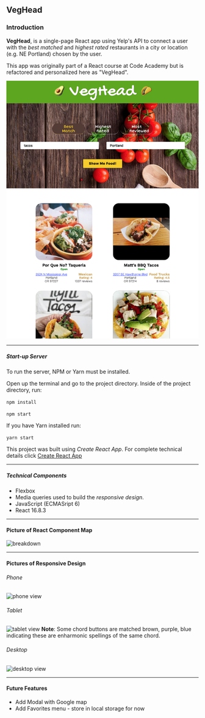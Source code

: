 ## VegHead

### Introduction

**VegHead**, is a single-page React app using Yelp's API to connect a user with the *best matched* and *highest rated* restaurants in a city or location (e.g. NE Portland) chosen by the user.

This app was originally part of a React course at Code Academy but is refactored and personalized here as "VegHead".

![Sample UI - tablet](./screenshots/sample_ui_tablet.png)

<hr />

##### Start-up Server

To run the server, NPM or Yarn must be installed.

Open up the terminal and go to the project directory.  Inside of the project directory, run:

`npm install`

`npm start`

If you have Yarn installed run:

`yarn start`

This project was built using *Create React App*.  For complete technical details click [Create React App](./docs/#.md)
<hr />

##### Technical Components
- Flexbox  
- Media queries used to build the *responsive design*.
- JavaScript (ECMASript 6)
- React 16.8.3
<hr />

#### Picture of React Component Map
![breakdown](./screen_shots/#.jpeg)
<hr />

#### Pictures of Responsive Design
###### Phone

![phone view](./screen_shots/#.png)


###### Tablet
![tablet view](./screen_shots/#.png)
<strong>Note</strong>: Some chord buttons are matched brown, purple, blue indicating these are enharmonic spellings of the same chord.

###### Desktop
![desktop view](./screen_shots/#.png)
<hr />

#### Future Features
- Add Modal with Google map
- Add Favorites menu - store in local storage for now
